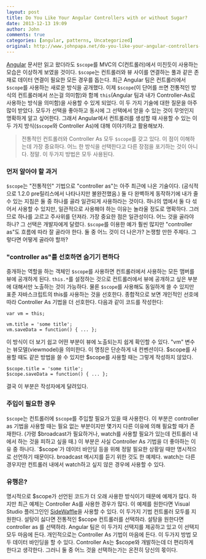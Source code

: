 ```yaml
---
layout: post
title: Do You Like Your Angular Controllers with or without Sugar?
date: 2013-12-13 19:09
author: John
comments: true
categories: [angular, patterns, Uncategorized]
original: http://www.johnpapa.net/do-you-like-your-angular-controllers-with-or-without-sugar/
---
```


[Angular](http://angularjs.org) 문서만 읽고 왔더라도 `$scope`를 MVC의 C(컨트롤러)에서 미친듯이 사용하는 모습은 이상하게 보였을 것이다. `$scope`는 컨트롤러와 뷰 사이를 연결하는 풀과 같은 존재로 데이터 연결이 필요한 모든 경우를 돕는다. 최근 Angular 팀은 컨트롤러에서 `$scope`를 사용하는 새로운 방식을 공개했다. 이제 `$scope`(이 단어를 쓰면 전통적인 방식의 컨트롤러에서 쓰는걸 의미함)와 함께 `this`(Angular 팀과 내가 Controller-As로 사용하는 방식을 의미함)을 사용할 수 있게 되었다. 이 두 가지 기술에 대한 질문을 아주 많이 받았다. 모두가 선택을 좋아하고 동시에 그 선택에서 얻을 수 있는 것이 무엇인지 명확하게 알고 싶어한다. 그래서 Angular에서 컨트롤러를 생성할 때 사용할 수 있는 이 두 가지 방식(`$scope`와 Controller As)에 대해 이야기하고 활용해보자.

> 전통적인 컨트롤러와 Controller As 모두 `$scope`를 갖고 있다. 이 점이 이해하는데 가장 중요하다. 어느 한 방식을 선택한다고 다른 장점을 포기하는 것이 아니다. 정말. 이 두가지 방법은 모두 사용된다.

### 먼저 알아야 할 과거

`$scope`는 "전통적인" 기법으로 "controller as"는 아주 최근에 나온 기술이다. (공식적으로 1.2.0 pre릴리스에서 나타나지만 불완전했음.) 둘 다 완벽하게 동작하기에 내가 줄 수 있는 지침은 둘 중 하나를 골라 일관되게 사용하라는 것이다. 하나의 앱에서 둘 다 섞어서 사용할 수 있지만, 일관적으로 사용해야 하는 이유는 놀라울 정도로 명확하다. 그러므로 하나를 고르고 주사위를 던져라. 가장 중요한 점은 일관성이다. 어느 것을 골라야 하나? 그 선택은 개발자에게 달렸다. `$scope`를 이용한 예가 훨씬 많지만 "controller as"도 흐름에 따라 잘 골라야 한다. 둘 중 어느 것이 더 나은가? 논쟁할 만한 주제다. 그렇다면 어떻게 골라야 할까?


### "controller as"를 선호하면 숨기기 편하다

중개하는 역할을 하는 객체인 `$scope`를 사용하면 컨트롤러에서 사용하는 모든 맴버를 뷰에 공개하게 된다. `this.*`를 설정하는 것으로 컨트롤러에서 뷰에 공개하고 싶은 부분에 대해서만 노출하는 것이 가능하다. 물론 `$scope`를 사용해도 동일하게 쓸 수 있지만 표준 자바스크립트의 this를 사용하는 것을 선호한다. 종합적으로 보면 개인적인 선호에 따라 Controller As 기법을 더 선호한다. 다음과 같이 코드를 작성한다:

    var vm = this;

    vm.title = 'some title';
    vm.saveData = function() { ... };

이 방식이 더 보기 쉽고 어떤 부분이 뷰에 노출되는지 쉽게 확인할 수 있다. "vm" 변수는 뷰모델(viewmodel)을 의미한다. 이 명칭은 단순하게 내 컨벤션이다. $scope를 사용할 때도 같은 방법을 쓸 수 있지만 $scope를 사용할 때는 그렇게 작성하지 않았다.

    $scope.title = 'some title';
    $scope.saveData = function() { ... };

결국 이 부분은 작성자에게 달려있다.

### 주입이 필요한 경우

`$scope`는 컨트롤러에 `$scope`를 주입할 필요가 있을 때 사용한다. 이 부분은 controller as 기법을 사용할 때는 필요 없는 부분이지만 몇가지 다른 이유에 의해 필요할 때가 존재한다. (가령 $broadcast가 필요하거나, watch를 사용할 필요가 있는데 컨트롤러 내에서 하는 것을 피하고 싶을 때.) 이 부분은 사실 Controller As 기법을 더 좋아하는 이유 중 하나다. `$scope`가 데이터 바인딩 등을 위해 정말 필요한 상황일 때만 명시적으로 선언하기 때문이다. broadcast 메시지를 듣기 위한 것도 한 예제다. watch는 다른 경우지만 컨트롤러 내에서 watch하고 싶지 않은 경우에 사용할 수 있다.

### 유행은?

명시적으로 $scope가 선언된 코드가 더 오래 사용한 방식이기 때문에 예제가 많다. 하지만 최근 예제는 Controller As를 사용한 경우가 많다. 이 예제를 원한다면 Visual Studio 플러그인인 [SideWaffle](http://sidewaffle.com)을 사용할 수 있다. 이 두가지 기법 컨트롤러 모두를 지원한다. 설탕이 싫다면 전통적인 $scope 컨트롤러를 선택하라. 설탕을 원한다면 controller as 를 선택하라. Angular 팀은 이 두가지 선택지를 제공하고 있고 이 선택지 모두 마음에 든다. 개인적으로는 Controller As 기법이 마음에 든다. 이 두가지 방법 모두 데이터 바인딩을 할 수 있다. Controller As는 $scope와 개발하는데 더 편리하게 한다고 생각한다. 그러니 둘 중 어느 것을 선택하는가는 온전히 당신의 몫이다.

